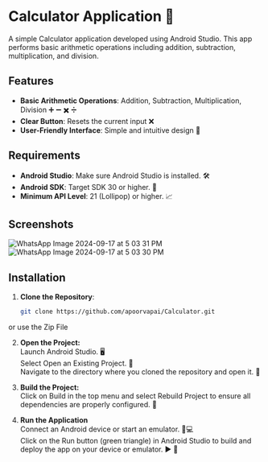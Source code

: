 # Calculator Application 🧮

A simple Calculator application developed using Android Studio. This app performs basic arithmetic operations including addition, subtraction, multiplication, and division.

## Features

- **Basic Arithmetic Operations**: Addition, Subtraction, Multiplication, Division ➕ ➖ ✖️ ➗
- **Clear Button**: Resets the current input ❌
- **User-Friendly Interface**: Simple and intuitive design 🎨

## Requirements

- **Android Studio**: Make sure Android Studio is installed. 🛠️
- **Android SDK**: Target SDK 30 or higher. 📱
- **Minimum API Level**: 21 (Lollipop) or higher. 📈
  
## Screenshots
![WhatsApp Image 2024-09-17 at 5 03 31 PM](https://github.com/user-attachments/assets/a3b4b1cc-4681-4e95-9c1c-23b3a9dccfbf)
![WhatsApp Image 2024-09-17 at 5 03 30 PM](https://github.com/user-attachments/assets/fb1cf075-be75-4170-bd1e-3c9c8fa808e1)

## Installation

1. **Clone the Repository**:

   ```bash
   git clone https://github.com/apoorvapai/Calculator.git

or use the Zip File

2. **Open the Project:** <br>
  Launch Android Studio. 🖥️<br>
  Select Open an Existing Project. 📂<br>
  Navigate to the directory where you cloned the repository and open it. 📁<br>

3. **Build the Project:** <br>
  Click on Build in the top menu and select Rebuild Project to ensure all dependencies are properly configured. 🔄

2. **Run the Application** <br>
  Connect an Android device or start an emulator. 📱💻<br>
  Click on the Run button (green triangle) in Android Studio to build and deploy the app on your device or emulator. ▶️ 📂<br>
  
